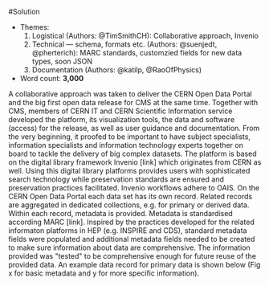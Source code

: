 #Solution

- Themes:
    1. Logistical (Authors: @TimSmithCH): Collaborative approach, Invenio 
    2. Technical –– schema, formats etc. (Authors: @suenjedt, @pherterich): MARC standards, customzied fields for new data types, soon JSON
    3. Documentation (Authors: @katilp, @RaoOfPhysics)
- Word count: **3,000**

A collaborative approach was taken to deliver the CERN Open Data Portal and the big first open data release for CMS at the same time. Together with CMS, members of CERN IT and CERN Scientific Information service developed the platform, its visualization tools, the data and software (access) for the release, as well as user guidance and documentation. From the very beginning, it proofed to be important to have subject specialists, information specialists and information technology experts together on board to tackle the delivery of big complex datasets. 
The platform is based on the digital library framework Invenio [link] which originates from CERN as well. Using this digital library platforms provides users with sophisticated search technology while preservation standards are ensured and preservation practices facilitated. Invenio workflows adhere to OAIS. 
On the CERN Open Data Portal each data set has its own record. Related records are aggregated in dedicated collections, e.g. for primary or derived data. Within each record, metadata is provided. Metadata is standardised according MARC [link]. Inspired by the practices developed for the related informaton platforms in HEP (e.g. INSPIRE and CDS), standard metadata fields were populated and additional metadata fields needed to be created to make sure information about data are comprehensive. The information provided was "tested" to be comprehensive enough for future reuse of the provided data. 
An example data record for primary data is shown below (Fig x for basic metadata and y for more specific information).
